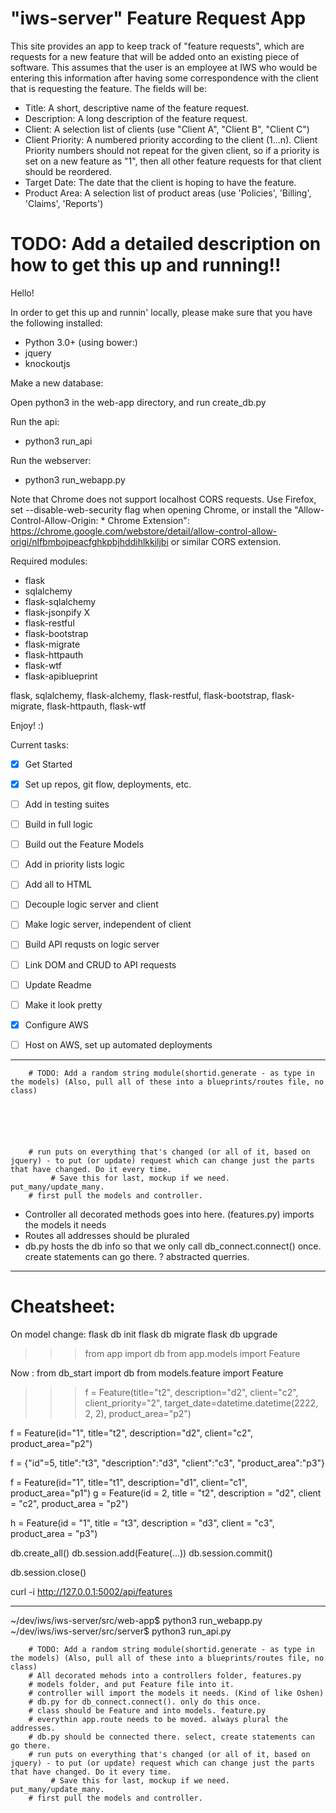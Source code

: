 # "iws-server" Feature Request App

This site provides an app to keep track of "feature requests", which are requests for a new feature that will be added onto an existing piece of software. This assumes that the user is an employee at IWS who would be entering this information after having some correspondence with the client that is requesting the feature. The fields will be:

* Title: A short, descriptive name of the feature request.
* Description: A long description of the feature request.
* Client: A selection list of clients (use "Client A", "Client B", "Client C")
* Client Priority: A numbered priority according to the client (1...n). Client Priority numbers should not repeat for the given client, so if a priority is set on a new feature as "1", then all other feature requests for that client should be reordered.
* Target Date: The date that the client is hoping to have the feature.
* Product Area: A selection list of product areas (use 'Policies', 'Billing', 'Claims', 'Reports')


# TODO: Add a detailed description on how to get this up and running!!

Hello!

In order to get this up and runnin' locally, please make sure that you have the following installed:

* Python 3.0+
(using bower:)
* jquery
* knockoutjs

Make a new database:

Open python3 in the web-app directory, and run create_db.py

Run the api:
* python3 run_api

Run the webserver:

* python3 run_webapp.py

Note that Chrome does not support localhost CORS requests. Use Firefox, set --disable-web-security flag when opening Chrome, or install the "Allow-Control-Allow-Origin: * Chrome Extension": https://chrome.google.com/webstore/detail/allow-control-allow-origi/nlfbmbojpeacfghkpbjhddihlkkiljbi
or similar CORS extension.



Required modules:
* flask 
* sqlalchemy 
* flask-sqlalchemy
* flask-jsonpify  X
* flask-restful
* flask-bootstrap
* flask-migrate
* flask-httpauth
* flask-wtf
* flask-apiblueprint

flask, sqlalchemy, flask-alchemy, flask-restful, flask-bootstrap, flask-migrate, flask-httpauth, flask-wtf



Enjoy! :)

Current tasks:

- [x] Get Started
- [x] Set up repos, git flow, deployments, etc.
- [ ] Add in testing suites

- [ ] Build in full logic
- [ ] Build out the Feature Models
- [ ] Add in priority lists logic
- [ ] Add all to HTML

- [ ] Decouple logic server and client
- [ ] Make logic server, independent of client
- [ ] Build API requsts on logic server
- [ ] Link DOM and CRUD to API requests
- [ ] Update Readme

- [ ] Make it look pretty
- [x] Configure AWS
- [ ] Host on AWS, set up automated deployments

__________________________________________________

		# TODO: Add a random string module(shortid.generate - as type in the models) (Also, pull all of these into a blueprints/routes file, no class)
		
		
		
		
		
		
		# run puts on everything that's changed (or all of it, based on jquery) - to put (or update) request which can change just the parts that have changed. Do it every time.
			 # Save this for last, mockup if we need. put_many/update_many.
		# first pull the models and controller.










* Controller
	all decorated methods goes into here. (features.py)
	imports the models it needs
* Routes
	all addresses should be pluraled
* db.py
	hosts the db info so that we only call db_connect.connect() once.
	create statements can go there. ? abstracted querries.


__________________________________________________



# Cheatsheet:

On model change:
flask db init
flask db migrate
flask db upgrade

>>> from app import db
>>> from app.models import Feature

Now :
from db_start import db
from models.feature import Feature




>>> f = Feature(title="t2", description="d2", client="c2", client_priority="2", target_date=datetime.datetime(2222, 2, 2), product_area="p2")

f = Feature(id="1", title="t2", description="d2", client="c2", product_area="p2")

f = {"id"=5, title":"t3", "description":"d3", "client":"c3", "product_area":"p3"}


f = Feature(id="1", title="t1", description="d1", client="c1", product_area="p1")
g = Feature(id = 2, title = "t2", description = "d2", client = "c2", product_area = "p2")

h = Feature(id = "1", title = "t3", description = "d3", client = "c3", product_area = "p3")

db.create_all()
db.session.add(Feature(...))
db.session.commit()

db.session.close()

curl -i http://127.0.0.1:5002/api/features

_______________________________
~/dev/iws/iws-server/src/web-app$ python3 run_webapp.py
~/dev/iws/iws-server/src/server$ python3 run_api.py


		# TODO: Add a random string module(shortid.generate - as type in the models) (Also, pull all of these into a blueprints/routes file, no class)
		# All decorated mehods into a controllers folder, features.py
		# models folder, and put Feature file into it.
		# controller will import the models it needs. (Kind of like Oshen)
		# db.py for db_connect.connect(). only do this once. 
		# class should be Feature and into models. feature.py
		# everythin app.route needs to be moved. always plural the addresses.
		# db.py should be connected there. select, create statements can go there.
		# run puts on everything that's changed (or all of it, based on jquery) - to put (or update) request which can change just the parts that have changed. Do it every time.
			 # Save this for last, mockup if we need. put_many/update_many.
		# first pull the models and controller.
